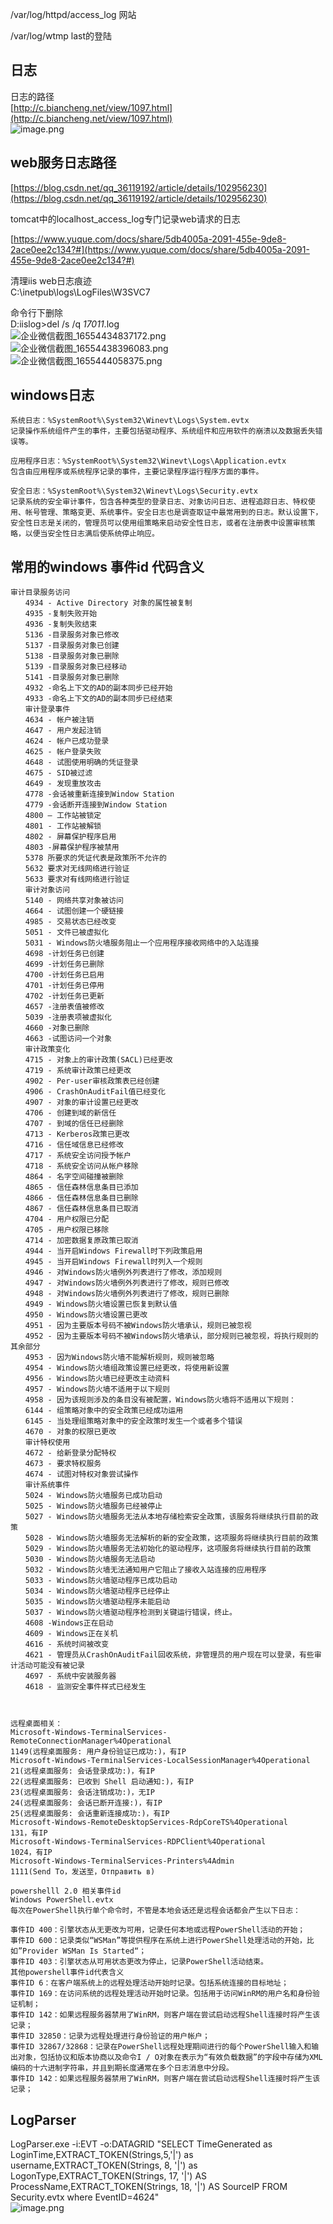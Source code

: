 
/var/log/httpd/access_log  网站


 /var/log/wtmp  last的登陆


<a name="NEPXa"></a>
## 日志
日志的路径<br />[http://c.biancheng.net/view/1097.html](http://c.biancheng.net/view/1097.html)<br />![image.png](https://cdn.nlark.com/yuque/0/2021/png/1345801/1639486610541-142d9ea8-0b2c-4a72-8077-10f4e148a205.png#clientId=ufd18ab5a-39e6-4&from=paste&height=297&id=ue8d94042&originHeight=655&originWidth=1201&originalType=binary&ratio=1&rotation=0&showTitle=false&size=119048&status=done&style=none&taskId=uf186cc4f-52d4-4929-bcec-4d556ef6b93&title=&width=545.4000244140625)

<a name="IOweW"></a>
## web服务日志路径
[https://blog.csdn.net/qq_36119192/article/details/102956230](https://blog.csdn.net/qq_36119192/article/details/102956230)

tomcat中的localhost_access_log专门记录web请求的日志


[https://www.yuque.com/docs/share/5db4005a-2091-455e-9de8-2ace0ee2c134?#](https://www.yuque.com/docs/share/5db4005a-2091-455e-9de8-2ace0ee2c134?#)

清理iis web日志痕迹<br /> C:\inetpub\logs\LogFiles\W3SVC7  

命令行下删除<br /> D:iislog>del /s /q *17011*.log  <br />![企业微信截图_16554434837172.png](https://cdn.nlark.com/yuque/0/2022/png/1345801/1655444158974-1aafbca7-4fe5-46a6-8580-91c0babc0d27.png#clientId=ud1a4314f-bdfc-4&from=paste&height=754&id=ua423f8f5&originHeight=943&originWidth=1454&originalType=binary&ratio=1&rotation=0&showTitle=false&size=162193&status=done&style=none&taskId=u1717d3cf-bf4c-4d24-9b28-b0b16bd9993&title=&width=1163.2)<br />![企业微信截图_16554438396083.png](https://cdn.nlark.com/yuque/0/2022/png/1345801/1655444181662-3d24157e-8afa-4b43-88f1-a4a5048b26e1.png#clientId=ud1a4314f-bdfc-4&from=paste&height=560&id=u513aa535&originHeight=700&originWidth=1088&originalType=binary&ratio=1&rotation=0&showTitle=false&size=49145&status=done&style=none&taskId=u46c0739a-f139-4493-9f40-0441d60c8e6&title=&width=870.4)<br />![企业微信截图_1655444058375.png](https://cdn.nlark.com/yuque/0/2022/png/1345801/1655444191050-b834336a-dfaa-4cf3-b9d5-976b4fc7d940.png#clientId=ud1a4314f-bdfc-4&from=paste&height=409&id=uaf8aa238&originHeight=511&originWidth=832&originalType=binary&ratio=1&rotation=0&showTitle=false&size=31413&status=done&style=none&taskId=u48e49304-5d60-429e-9dd4-ed49d2576fe&title=&width=665.6)

<a name="mW076"></a>
## windows日志
```
系统日志：%SystemRoot%\System32\Winevt\Logs\System.evtx
记录操作系统组件产生的事件，主要包括驱动程序、系统组件和应用软件的崩溃以及数据丢失错误等。

应用程序日志：%SystemRoot%\System32\Winevt\Logs\Application.evtx
包含由应用程序或系统程序记录的事件，主要记录程序运行程序方面的事件。

安全日志：%SystemRoot%\System32\Winevt\Logs\Security.evtx
记录系统的安全审计事件，包含各种类型的登录日志、对象访问日志、进程追踪日志、特权使用、帐号管理、策略变更、系统事件。安全日志也是调查取证中最常用到的日志。默认设置下，安全性日志是关闭的，管理员可以使用组策略来启动安全性日志，或者在注册表中设置审核策略，以便当安全性日志满后使系统停止响应。

```
<a name="OZgwA"></a>
## 常用的windows 事件id 代码含义

```
审计目录服务访问
　　4934 - Active Directory 对象的属性被复制
　　4935 -复制失败开始
　　4936 -复制失败结束
　　5136 -目录服务对象已修改
　　5137 -目录服务对象已创建
　　5138 -目录服务对象已删除
　　5139 -目录服务对象已经移动
　　5141 -目录服务对象已删除
　　4932 -命名上下文的AD的副本同步已经开始
　　4933 -命名上下文的AD的副本同步已经结束
　　审计登录事件
　　4634 - 帐户被注销
　　4647 - 用户发起注销
　　4624 - 帐户已成功登录
　　4625 - 帐户登录失败
　　4648 - 试图使用明确的凭证登录
　　4675 - SID被过滤
　　4649 - 发现重放攻击
　　4778 -会话被重新连接到Window Station
　　4779 -会话断开连接到Window Station
　　4800 – 工作站被锁定
　　4801 - 工作站被解锁
　　4802 - 屏幕保护程序启用
　　4803 -屏幕保护程序被禁用
　　5378 所要求的凭证代表是政策所不允许的
　　5632 要求对无线网络进行验证
　　5633 要求对有线网络进行验证
　　审计对象访问
　　5140 - 网络共享对象被访问
　　4664 - 试图创建一个硬链接
　　4985 - 交易状态已经改变
　　5051 - 文件已被虚拟化
　　5031 - Windows防火墙服务阻止一个应用程序接收网络中的入站连接
　　4698 -计划任务已创建
　　4699 -计划任务已删除
　　4700 -计划任务已启用
　　4701 -计划任务已停用
　　4702 -计划任务已更新
　　4657 -注册表值被修改
　　5039 -注册表项被虚拟化
　　4660 -对象已删除
　　4663 -试图访问一个对象
　　审计政策变化
　　4715 - 对象上的审计政策(SACL)已经更改
　　4719 - 系统审计政策已经更改
　　4902 - Per-user审核政策表已经创建
　　4906 - CrashOnAuditFail值已经变化
　　4907 - 对象的审计设置已经更改
　　4706 - 创建到域的新信任
　　4707 - 到域的信任已经删除
　　4713 - Kerberos政策已更改
　　4716 - 信任域信息已经修改
　　4717 - 系统安全访问授予帐户
　　4718 - 系统安全访问从帐户移除
　　4864 - 名字空间碰撞被删除
　　4865 - 信任森林信息条目已添加
　　4866 - 信任森林信息条目已删除
　　4867 - 信任森林信息条目已取消
　　4704 - 用户权限已分配
　　4705 - 用户权限已移除
　　4714 - 加密数据复原政策已取消
　　4944 - 当开启Windows Firewall时下列政策启用
　　4945 - 当开启Windows Firewall时列入一个规则
　　4946 - 对Windows防火墙例外列表进行了修改，添加规则
　　4947 - 对Windows防火墙例外列表进行了修改，规则已修改
　　4948 - 对Windows防火墙例外列表进行了修改，规则已删除
　　4949 - Windows防火墙设置已恢复到默认值
　　4950 - Windows防火墙设置已更改
　　4951 - 因为主要版本号码不被Windows防火墙承认，规则已被忽视
　　4952 - 因为主要版本号码不被Windows防火墙承认，部分规则已被忽视，将执行规则的其余部分
　　4953 - 因为Windows防火墙不能解析规则，规则被忽略
　　4954 - Windows防火墙组政策设置已经更改，将使用新设置
　　4956 - Windows防火墙已经更改主动资料
　　4957 - Windows防火墙不适用于以下规则
　　4958 - 因为该规则涉及的条目没有被配置，Windows防火墙将不适用以下规则：
　　6144 - 组策略对象中的安全政策已经成功运用
　　6145 - 当处理组策略对象中的安全政策时发生一个或者多个错误
　　4670 - 对象的权限已更改
　　审计特权使用
　　4672 - 给新登录分配特权
　　4673 - 要求特权服务
　　4674 - 试图对特权对象尝试操作
　　审计系统事件
　　5024 - Windows防火墙服务已成功启动
　　5025 - Windows防火墙服务已经被停止
　　5027 - Windows防火墙服务无法从本地存储检索安全政策，该服务将继续执行目前的政策
　　5028 - Windows防火墙服务无法解析的新的安全政策，这项服务将继续执行目前的政策
　　5029 - Windows防火墙服务无法初始化的驱动程序，这项服务将继续执行目前的政策
　　5030 - Windows防火墙服务无法启动
　　5032 - Windows防火墙无法通知用户它阻止了接收入站连接的应用程序
　　5033 - Windows防火墙驱动程序已成功启动
　　5034 - Windows防火墙驱动程序已经停止
　　5035 - Windows防火墙驱动程序未能启动
　　5037 - Windows防火墙驱动程序检测到关键运行错误，终止。
　　4608 -Windows正在启动
　　4609 - Windows正在关机
　　4616 - 系统时间被改变
　　4621 - 管理员从CrashOnAuditFail回收系统，非管理员的用户现在可以登录，有些审计活动可能没有被记录
　　4697 - 系统中安装服务器
　　4618 - 监测安全事件样式已经发生



远程桌面相关：
Microsoft-Windows-TerminalServices-RemoteConnectionManager%4Operational
1149(远程桌面服务: 用户身份验证已成功:)，有IP
Microsoft-Windows-TerminalServices-LocalSessionManager%4Operational
21(远程桌面服务: 会话登录成功:)，有IP
22(远程桌面服务: 已收到 Shell 启动通知:)，有IP
23(远程桌面服务: 会话注销成功:)，无IP
24(远程桌面服务: 会话已断开连接:)，有IP
25(远程桌面服务: 会话重新连接成功:)，有IP
Microsoft-Windows-RemoteDesktopServices-RdpCoreTS%4Operational
131，有IP
Microsoft-Windows-TerminalServices-RDPClient%4Operational
1024，有IP
Microsoft-Windows-TerminalServices-Printers%4Admin
1111(Send To，发送至，Отправить в)

powershelll 2.0 相关事件id
Windows PowerShell.evtx
每次在PowerShell执行单个命令时，不管是本地会话还是远程会话都会产生以下日志：

事件ID 400：引擎状态从无更改为可用，记录任何本地或远程PowerShell活动的开始；
事件ID 600：记录类似“WSMan”等提供程序在系统上进行PowerShell处理活动的开始，比如”Provider WSMan Is Started“；
事件ID 403：引擎状态从可用状态更改为停止，记录PowerShell活动结束。
其他powershell事件id代表含义
事件ID 6：在客户端系统上的远程处理活动开始时记录。包括系统连接的目标地址；
事件ID 169：在访问系统的远程处理活动开始时记录。包括用于访问WinRM的用户名和身份验证机制；
事件ID 142：如果远程服务器禁用了WinRM，则客户端在尝试启动远程Shell连接时将产生该记录；
事件ID 32850：记录为远程处理进行身份验证的用户帐户；
事件ID 32867/32868：记录在PowerShell远程处理期间进行的每个PowerShell输入和输出对象，包括协议和版本协商以及命令I / O对象在表示为“有效负载数据”的字段中存储为XML编码的十六进制字符串，并且到期长度通常在多个日志消息中分段。
事件ID 142：如果远程服务器禁用了WinRM，则客户端在尝试启动远程Shell连接时将产生该记录；

```
<a name="rMrrw"></a>
## LogParser
LogParser.exe -i:EVT -o:DATAGRID "SELECT TimeGenerated as LoginTime,EXTRACT_TOKEN(Strings,5,'|') as username,EXTRACT_TOKEN(Strings, 8, '|') as LogonType,EXTRACT_TOKEN(Strings, 17, '|') AS ProcessName,EXTRACT_TOKEN(Strings, 18, '|') AS SourceIP FROM Security.evtx where EventID=4624"<br />![image.png](https://cdn.nlark.com/yuque/0/2022/png/1345801/1666451044721-fe33512c-a7bd-4123-a745-d3d7a10bc218.png#clientId=ue9e9af9d-4393-4&from=paste&height=352&id=u80eccf5b&originHeight=440&originWidth=1653&originalType=binary&ratio=1&rotation=0&showTitle=false&size=197054&status=done&style=none&taskId=ue64aa29f-73c1-46f0-8de0-e73c9563dec&title=&width=1322.4)
